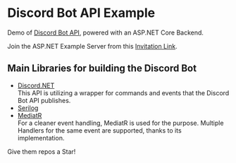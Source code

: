 # Discord Bot API Example
Demo of [Discord Bot API](https://discord.com/developers/docs/intro), powered with an ASP.NET Core Backend.

Join the ASP.NET Example Server from this [Invitation Link](https://discord.gg/sRz2RZ4GgN).

## Main Libraries for building the Discord Bot
+ [Discord.NET](https://discordnet.dev/index.html)  
    This API is utilizing a wrapper for commands and events that the Discord Bot API publishes.
+ [Serilog](https://github.com/serilog/serilog-aspnetcore)
+ [MediatR](https://github.com/jbogard/MediatR)  
    For a cleaner event handling, MediatR is used for the purpose. Multiple Handlers for the same event are supported, thanks to its implementation.

Give them repos a Star!